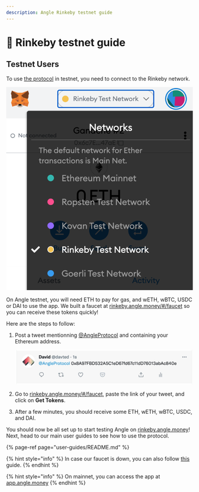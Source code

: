 ```yaml
---
description: Angle Rinkeby testnet guide
---
```


# 🧪 Rinkeby testnet guide

## Testnet Users

To use [the protocol](https://rinkeby.angle.money) in testnet, you need to connect to the Rinkeby network.

![Metamask Rinkeby](../../.gitbook/assets/metamask-rinkeby-userguide.jpg)

On Angle testnet, you will need ETH to pay for gas, and wETH, wBTC, USDC or DAI to use the app. We built a faucet at [rinkeby.angle.money/\#/faucet](https://rinkeby.angle.money/#/faucet) so you can receive these tokens quickly!

Here are the steps to follow:

1. Post a tweet mentionning [@AngleProtocol](https://twitter.com/AngleProtocol/) and containing your Ethereum address.

   ![Tweet Screenshot](../../.gitbook/assets/tweet-address-userguide.png)

2. Go to [rinkeby.angle.money/\#/faucet](https://rinkeby.angle.money/#/faucet), paste the link of your tweet, and click on **Get Tokens**.
3. After a few minutes, you should receive some ETH, wETH, wBTC, USDC, and DAI.

You should now be all set up to start testing Angle on [rinkeby.angle.money](https://rinkeby.angle.money/#/faucet)! Next, head to our main user guides to see how to use the protocol.

{% page-ref page="user-guides/README.md" %}

{% hint style="info" %}
In case our faucet is down, you can also follow [this](https://teller.gitbook.io/teller-1/testing-guide/getting-testnet-tokens-rinkeby) guide.
{% endhint %}

{% hint style="info" %}
On mainnet, you can access the app at [app.angle.money](https://app.angle.money)
{% endhint %}
